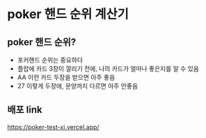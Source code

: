 # poker 핸드 순위 계산기

## poker 핸드 순위?

- 포커핸드 순위는 중요하다
- 플랍에 카드 3장이 깔리기 전에, 나의 카드가 얼마나 좋은지를 알 수 있음
- AA 이런 카드 두장을 받으면 아주 좋음
- 27 이렇게 두장에, 문양까지 다르면 아주 안좋음

## 배포 link

https://poker-test-xi.vercel.app/
